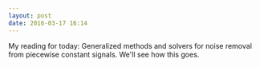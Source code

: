 ```yaml
---
layout: post
date: 2016-03-17 16:14
---
```

My reading for today: Generalized methods and solvers for noise removal from piecewise constant signals. We'll see how this goes. 
